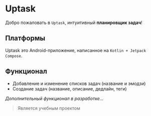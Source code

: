 # Uptask

Добро пожаловать в `Uptask`, интуитивный **планировщик задач**!

## Платформы

Uptask это Android-приложение, написанное на `Kotlin + Jetpack Compose`.

## Функционал

* Добавление и изменение списков задач (название и эмодзи)
* Создание задач (название, описание, дедлайн, теги)

_Дополнительный функционал в разработке..._

> Является учебным проектом
